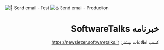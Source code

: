 ![🍊 Send email - Test](https://github.com/softwaretalks/newsletter/workflows/%F0%9F%8D%8A%20Send%20email%20for%20test%20users/badge.svg?branch=main) ![♨️ Send email - Production](https://github.com/softwaretalks/newsletter/workflows/%E2%99%A8%EF%B8%8F%20Send%20email%20for%20all%20users/badge.svg)
<div dir='rtl'>

# خبرنامه SoftwareTalks
کسب اطلاعات بیشتر:  https://newsletter.softwaretalks.ir

</div>
